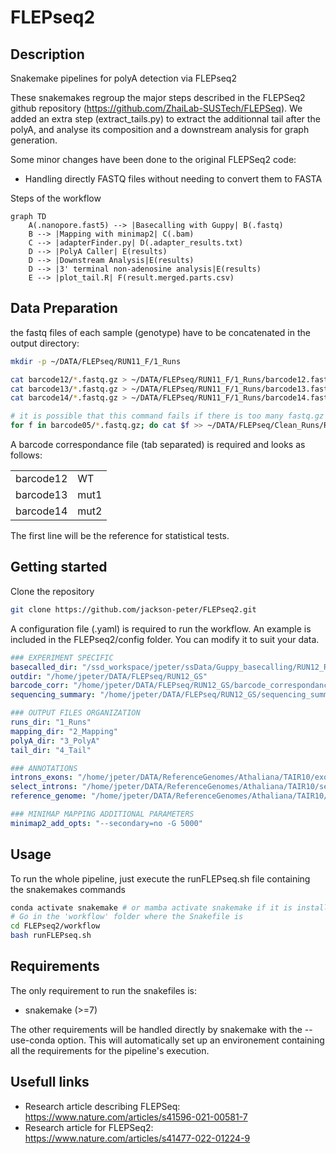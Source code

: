 # FLEPseq2

## Description

Snakemake pipelines for polyA detection via FLEPseq2

These snakemakes regroup the major steps described in the FLEPSeq2 github repository (https://github.com/ZhaiLab-SUSTech/FLEPSeq). 
We added an extra step (extract_tails.py) to extract the additionnal tail after the polyA, and analyse its composition and a downstream analysis for graph generation.

Some minor changes have been done to the original FLEPSeq2 code:
- Handling directly FASTQ files without needing to convert them to FASTA


Steps of the workflow
```mermaid
graph TD
    A(.nanopore.fast5) --> |Basecalling with Guppy| B(.fastq)
    B --> |Mapping with minimap2| C(.bam)
    C --> |adapterFinder.py| D(.adapter_results.txt)
    D --> |PolyA Caller| E(results)
    D --> |Downstream Analysis|E(results)
    D --> |3' terminal non-adenosine analysis|E(results)
    E --> |plot_tail.R| F(result.merged.parts.csv)

```
## Data Preparation

the fastq files of each sample (genotype) have to be concatenated in the output directory:
```bash
mkdir -p ~/DATA/FLEPseq/RUN11_F/1_Runs

cat barcode12/*.fastq.gz > ~/DATA/FLEPseq/RUN11_F/1_Runs/barcode12.fastq.gz
cat barcode13/*.fastq.gz > ~/DATA/FLEPseq/RUN11_F/1_Runs/barcode13.fastq.gz
cat barcode14/*.fastq.gz > ~/DATA/FLEPseq/RUN11_F/1_Runs/barcode14.fastq.gz

# it is possible that this command fails if there is too many fastq.gz files. The follwing is an alternative to circumvent
for f in barcode05/*.fastq.gz; do cat $f >> ~/DATA/FLEPseq/Clean_Runs/RUN16_GI/1_Runs/barcode05.fastq.gz; done
```

A barcode correspondance file (tab separated) is required and looks as follows:

|  |  |
| ----------- | ------------|
| barcode12   | WT          |
| barcode13   | mut1        |
| barcode14   | mut2        |

The first line will be the reference for statistical tests.

## Getting started

Clone the repository

```bash
git clone https://github.com/jackson-peter/FLEPseq2.git
```

A configuration file (.yaml) is required to run the workflow. An example is included in the FLEPseq2/config folder. You can modify it to suit your data.
```yaml
### EXPERIMENT SPECIFIC 
basecalled_dir: "/ssd_workspace/jpeter/ssData/Guppy_basecalling/RUN12_Rep18_GS/workspace/" # Path to fast5 files
outdir: "/home/jpeter/DATA/FLEPseq/RUN12_GS"
barcode_corr: "/home/jpeter/DATA/FLEPseq/RUN12_GS/barcode_correspondance.tsv"
sequencing_summary: "/home/jpeter/DATA/FLEPseq/RUN12_GS/sequencing_summary.txt"

### OUTPUT FILES ORGANIZATION
runs_dir: "1_Runs"
mapping_dir: "2_Mapping"
polyA_dir: "3_PolyA"
tail_dir: "4_Tail"

### ANNOTATIONS
introns_exons: "/home/jpeter/DATA/ReferenceGenomes/Athaliana/TAIR10/exon_intron_pos.repr.bed"
select_introns: "/home/jpeter/DATA/ReferenceGenomes/Athaliana/TAIR10/select_introns.txt"
reference_genome: "/home/jpeter/DATA/ReferenceGenomes/Athaliana/TAIR10/TAIR10_chr_all.fas" # Reference genome in fasta

### MINIMAP MAPPING ADDITIONAL PARAMETERS
minimap2_add_opts: "--secondary=no -G 5000"

```

## Usage

To run the whole pipeline, just execute the runFLEPseq.sh file containing the snakemakes commands
```bash
conda activate snakemake # or mamba activate snakemake if it is installed
# Go in the 'workflow' folder where the Snakefile is 
cd FLEPseq2/workflow
bash runFLEPseq.sh
```

## Requirements

The only requirement to run the snakefiles is:
- snakemake (>=7)

The other requirements will be handled directly by snakemake with the --use-conda option. This will automatically set up an environement containing all the requirements for the pipeline's execution.



## Usefull links

- Research article describing FLEPSeq: https://www.nature.com/articles/s41596-021-00581-7
- Research article for FLEPSeq2: https://www.nature.com/articles/s41477-022-01224-9
